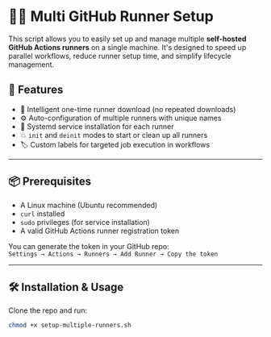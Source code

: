 # 🏃‍♂️ Multi GitHub Runner Setup

This script allows you to easily set up and manage multiple **self-hosted GitHub Actions runners** on a single machine. It's designed to speed up parallel workflows, reduce runner setup time, and simplify lifecycle management.

## 🚀 Features

- 🧠 Intelligent one-time runner download (no repeated downloads)
- ⚙️ Auto-configuration of multiple runners with unique names
- 🔁 Systemd service installation for each runner
- 💥 `init` and `deinit` modes to start or clean up all runners
- 🏷️ Custom labels for targeted job execution in workflows

---

## 📦 Prerequisites

- A Linux machine (Ubuntu recommended)
- `curl` installed
- `sudo` privileges (for service installation)
- A valid GitHub Actions runner registration token

You can generate the token in your GitHub repo:  
`Settings → Actions → Runners → Add Runner → Copy the token`

---

## 🛠️ Installation & Usage

Clone the repo and run:

```bash
chmod +x setup-multiple-runners.sh
